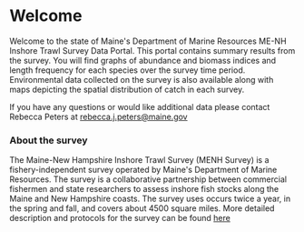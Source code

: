 # Welcome

Welcome to the state of Maine's Department of Marine Resources ME-NH Inshore Trawl Survey Data Portal. This portal contains summary results from the survey. You will find graphs of abundance and biomass indices and length frequency for each species over the survey time period. Environmental data collected on the survey is also available along with maps depicting the spatial distribution of catch in each survey.

If you have any questions or would like additional data please contact Rebecca Peters at rebecca.j.peters@maine.gov

### About the survey

The Maine-New Hampshire Inshore Trawl Survey (MENH Survey) is a fishery-independent survey operated by Maine's Department of Marine Resources. The survey is a collaborative partnership between commercial fishermen and state researchers to assess inshore fish stocks along the Maine and New Hampshire coasts. The survey uses occurs twice a year, in the spring and fall, and covers about 4500 square miles. More detailed description and protocols for the survey can be found [here](https://www.maine.gov/dmr/science-research/projects/trawlsurvey/reports/documents/proceduresandprotocols.pdf)
